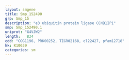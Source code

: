 ```yaml
---
layout: smgene
title: Smp_152490
grp: Smp_15
description: "e3 ubiquitin protein ligase CCNB1IP1"
smp: Smp_152490.1
uniprot: "G4VJW2"
length:   834
cdd: "COG1196, PRK00252, TIGR02168, cl22427, pfam12718"
kk: K10639
categories: sm
---
```

